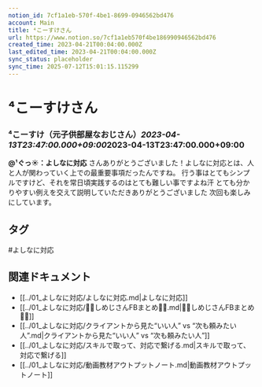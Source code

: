 ```yaml
---
notion_id: 7cf1a1eb-570f-4be1-8699-0946562bd476
account: Main
title: ⁴こーすけさん
url: https://www.notion.so/7cf1a1eb570f4be186990946562bd476
created_time: 2023-04-21T00:04:00.000Z
last_edited_time: 2023-04-21T00:04:00.000Z
sync_status: placeholder
sync_time: 2025-07-12T15:01:15.115299
---
```

# ⁴こーすけさん

### **⁴こーすけ（元子供部屋なおじさん）*****2023-04-13T23:47:00.000+09:00*****2023-04-13T23:47:00.000+09:00**
**@¹ぐっ☀：よしなに対応**
さんありがとうございました！よしなに対応とは、人と人が関わっていく上での最重要事項だったんですね。
行う事はとてもシンプルですけど、それを常日頃実践するのはとても難しい事ですよね汗
とても分かりやすい例えを交えて説明していただきありがとうございました
次回も楽しみにしています。

## タグ

#よしなに対応 

## 関連ドキュメント

- [[../01_よしなに対応/よしなに対応.md|よしなに対応]]
- [[../01_よしなに対応/💎🍄しめじさんFBまとめ🍄💎.md|💎🍄しめじさんFBまとめ🍄💎]]
- [[../01_よしなに対応/クライアントから見た“いい人” vs “次も頼みたい人”.md|クライアントから見た“いい人” vs “次も頼みたい人”]]
- [[../01_よしなに対応/スキルで取って、対応で繋げる.md|スキルで取って、対応で繋げる]]
- [[../01_よしなに対応/動画教材アウトプットノート.md|動画教材アウトプットノート]]
